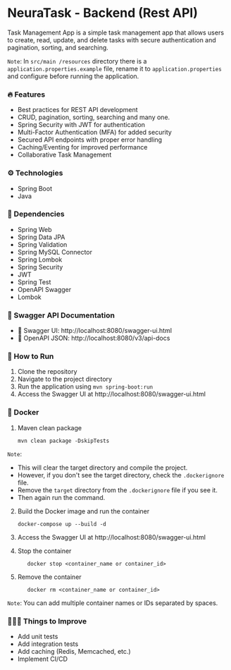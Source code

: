 # NeuraTask - Backend (Rest API)

Task Management App is a simple task management app that allows users to create, read, update, and delete tasks with secure authentication and pagination, sorting, and searching.

`Note`: In `src/main
/resources` directory there is a `application.properties.example` file, rename it to `application.properties` and configure before running the application.

### 🔥 Features

- Best practices for REST API development
- CRUD, pagination, sorting, searching and many one.
- Spring Security with JWT for authentication
- Multi-Factor Authentication (MFA) for added security
- Secured API endpoints with proper error handling
- Caching/Eventing for improved performance
- Collaborative Task Management

### ⚙️ Technologies

- Spring Boot
- Java

### 📝 Dependencies

- Spring Web
- Spring Data JPA
- Spring Validation
- Spring MySQL Connector
- Spring Lombok
- Spring Security
- JWT
- Spring Test
- OpenAPI Swagger
- Lombok

### 📃 Swagger API Documentation

- 🔗 Swagger UI: http://localhost:8080/swagger-ui.html
- 🔗 OpenAPI JSON: http://localhost:8080/v3/api-docs

### 🚀 How to Run

1. Clone the repository
2. Navigate to the project directory
3. Run the application using `mvn spring-boot:run`
4. Access the Swagger UI at http://localhost:8080/swagger-ui.html

### 🦈 Docker

1. Maven clean package
    ```
    mvn clean package -DskipTests
   ```
`Note`:
- This will clear the target directory and compile the project. 
- However, if you don't see the target directory, check the `.dockerignore` file. 
- Remove the `target` directory from the `.dockerignore` file if you see it. 
- Then again run the command.

2. Build the Docker image and run the container
    ```
   docker-compose up --build -d
   ```
3. Access the Swagger UI at http://localhost:8080/swagger-ui.html
   
4. Stop the container
   ```
      docker stop <container_name or container_id>
   ```
5. Remove the container
   ```
      docker rm <container_name or container_id>
   ```
`Note`: You can add multiple container names or IDs separated by spaces.

### 💁🏻‍♂️ Things to Improve

- Add unit tests
- Add integration tests
- Add caching (Redis, Memcached, etc.)
- Implement CI/CD